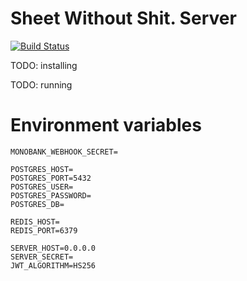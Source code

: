 # Sheet Without Shit. Server

[![Build Status](https://travis-ci.org/SheetWithoutShit/sws-server.svg?branch=master)](https://travis-ci.org/SheetWithoutShit/sws-server)

TODO: installing

TODO: running

# Environment variables
```shell script
MONOBANK_WEBHOOK_SECRET=

POSTGRES_HOST=
POSTGRES_PORT=5432
POSTGRES_USER=
POSTGRES_PASSWORD=
POSTGRES_DB=

REDIS_HOST=
REDIS_PORT=6379

SERVER_HOST=0.0.0.0
SERVER_SECRET=
JWT_ALGORITHM=HS256
```
